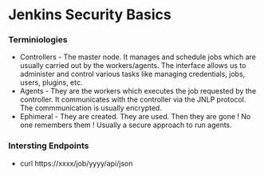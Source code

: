 # Jenkins Security Basics

### Terminiologies

- Controllers - The master node. It manages and schedule jobs which are usually carried out by the workers/agents. The interface allows us to administer and control various tasks like managing credentials, jobs, users, plugins, etc. 
- Agents - They are the workers which executes the job requested by the controller. It communicates with the controller via the JNLP protocol. The commmunication is usually encrypted.
- Ephimeral - They are created. They are used. Then they are gone ! No one remembers them ! Usually a secure approach to run agents.


### Intersting Endpoints
- curl https://xxxx/job/yyyy/api/json
